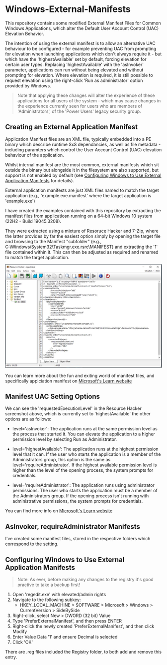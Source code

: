 # Windows-External-Manifests

This repository contains some modified External Manifest Files for Common Windows Applications, which alter the Default User Account Control (UAC) Elevation Behavior. 

The intention of using the external manifest is to allow an alternative UAC behaviour to be configured - for example preventing UAC from prompting for elevation when launching applications which don't always require it - but which have the 'highestAvailable' set by default, forcing elevation for certain user types. Replacing 'highestAvailable' with the 'asInvoker' parameter, applications can run without being elevated and without prompting for elevation. Where elevation is required, it is still possible to request elevation using the right-click 'Run as administrator' option provided by Windows. 

> Note that applying these changes will alter the experience of these applications for all users of the system - which may cause changes in the experience currently seen for users who are members of 'Administrators', of the 'Power Users' legacy security group. 

## Creating an External Application Manifest

Application Manifest files are an XML file, typically embedded into a PE binary which describe runtime SxS dependancies, as well as file metadata - including paramters which control the User Account Control (UAC) elevation behaviour of the application. 

Whilst internal manifest are the most common, external manifests which sit outside the binary but alongside it in the filesystem are also supported, but support is not enabled by default (see [Configuring Windows to Use External Application Manifests](#Configuring-Windows-to-Use-External-Application-Manifests) for details).  

External application manifests are just XML files named to match the target application (e.g., 'example.exe.manifest' where the target application is 'example.exe') 

I have created the examples contained with this repository by extracting the manifest files from applicatiosn running on a 64-bit Windows 10 system (22H2 - Build 19045.3208). 

They were extracted using a mixture of Resoruce Hacker and 7-Zip, where the latter provides by far the easiest option simply by opening the target file and browsing to the Manifest "subfolder" (e.g., C:\Windows\System32\Taskmgr.exe\.rsrc\MANIFEST) and extracting the '1' file contained within it. This can then be adjusted as required and renamed to match the target application. 

![Resource Hacker Reading Regedit.exe's Manifest](https://github.com/mrdaviesuk/Windows-External-Manifests/blob/769e5d8e8551a57ffb50e51f23f4fdf97ad12672/reshacker-regedit.jpg)

You can learn more about the fun and exiting world of manifest files, and specifically applciation manifest on [Microsoft's Learn website](https://learn.microsoft.com/en-us/windows/win32/sbscs/application-manifests) 

## Manifest UAC Setting Options

We can see the 'requestedExecutionLevel' in the Resource Hacker screenshot above, which is currently set to 'highestAvailable' the other options are as follows:

* level='asInvoker': The application runs at the same permission level as the process that started it. You can elevate the application to a higher permission level by selecting Run as Administrator.

* level='highestAvailable': The application runs at the highest permission level that it can. If the user who starts the application is a member of the Administrators group, this option is the same as level='requireAdministrator'. If the highest available permission level is higher than the level of the opening process, the system prompts for credentials.

* level='requireAdministrator': The application runs using administrator permissions. The user who starts the application must be a member of the Administrators group. If the opening process isn't running with administrative permissions, the system prompts for credentials.

You can find more info on [Microsoft's Learn website]([https://learn.microsoft.com/en-us/windows/win32/sbscs/application-manifests](https://learn.microsoft.com/en-us/cpp/build/reference/manifestuac-embeds-uac-information-in-manifest?view=msvc-170))

## AsInvoker, requireAdministrator Manifests

I've created some manifest files, stored in the respective folders which correspond to the setting. 

## Configuring Windows to Use External Application Manifests

> Note: As ever, before making any changes to the registry it's good practive to take a backup first!  

1. Open 'regedit.exe' with elevated/admin rights
2. Navigate to the following subkey:
   * HKEY_LOCAL_MACHINE > SOFTWARE > Microsoft > Windows > CurrentVersion > SideBySide
3. Right-click, select New > DWORD (32 bit) Value 
4. Type 'PreferExternalManifest', and then press ENTER
5. Right-click the newly created 'PreferExternalManifest', and then click Modify
6. Enter Value Data '1' and ensure Decimal is selected
7. Click 'OK'

There are .reg files included the Registry folder, to both add and remove this entry. 

